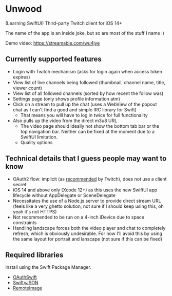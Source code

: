 # Unwood
(Learning SwiftUI) Third-party Twitch client for iOS 14+

The name of the app is an inside joke, but so are most of the stuff I name :)

Demo video: https://streamable.com/wu4jye

## Currently supported features
- Login with Twitch mechanism (asks for login again when access token expires)
- View list of live channels being followed (thumbnail, channel name, title, viewer count)
- View list of all followed channels (sorted by how recent the follow was)
- Settings page (only shows profile information atm)
- Click on a stream to pull up the chat (uses a WebView of the popout chat as I can't find a good and simple IRC library for Swift)
  - That means you will have to log in twice for full functionality
- Also pulls up the video from the direct m3u8 URL
  - The video page should ideally not show the bottom tab bar or the top navigation bar. Neither can be fixed at the moment due to a SwiftUI limitation.
  - Quality options

## Technical details that I guess people may want to know ##
- OAuth2 flow: implicit (as [recommended](https://dev.twitch.tv/docs/authentication#getting-tokens) by Twitch), does not use a client secret
- iOS 14 and above only (Xcode 12+) as this uses the new SwiftUI app lifecycle without AppDelegate or SceneDelegate
- Necessitates the use of a Node.js server to provide direct stream URL (feels like a very ghetto solution, not sure if I should keep using this, oh yeah it's not HTTPS)
- Not recommended to be run on a 4-inch iDevice due to space constraints
- Handling landscape forces both the video player and chat to completely refresh, which is obviously undesirable. For now I'll avoid this by using the same layout for portrait and lanscape (not sure if this can be fixed)

## Required libraries ##
Install using the Swift Package Manager.
- [OAuthSwift](https://github.com/OAuthSwift/OAuthSwift)
- [SwiftyJSON](https://github.com/SwiftyJSON/SwiftyJSON)
- [RemoteImage](https://github.com/crelies/RemoteImage)
